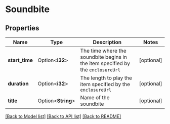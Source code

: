 # Soundbite

## Properties

Name | Type | Description | Notes
------------ | ------------- | ------------- | -------------
**start_time** | Option<**i32**> | The time where the soundbite begins in the item specified by the `enclosureUrl`  | [optional]
**duration** | Option<**i32**> | The length to play the item specified by the `enclosureUrl`  | [optional]
**title** | Option<**String**> | Name of the soundbite  | [optional]

[[Back to Model list]](../README.md#documentation-for-models) [[Back to API list]](../README.md#documentation-for-api-endpoints) [[Back to README]](../README.md)


